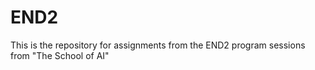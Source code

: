 # END2

This is the repository for assignments from the END2 program sessions from "The School of AI"
